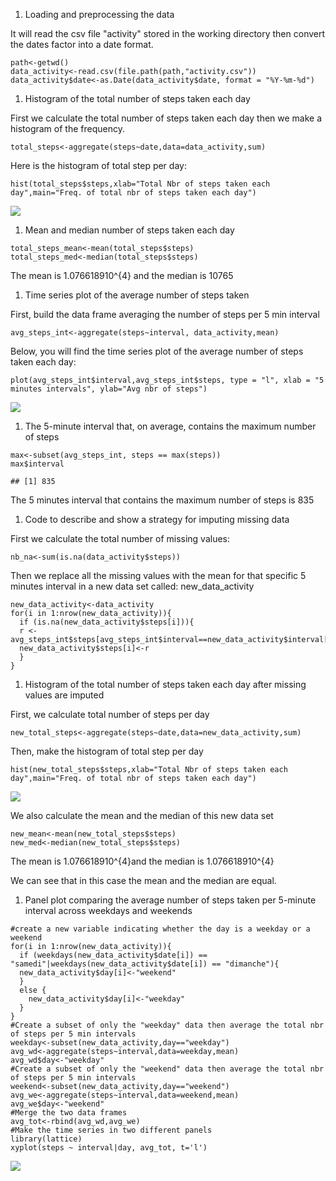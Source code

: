 1.  Loading and preprocessing the data

It will read the csv file "activity" stored in the working directory
then convert the dates factor into a date format.

    path<-getwd()
    data_activity<-read.csv(file.path(path,"activity.csv"))
    data_activity$date<-as.Date(data_activity$date, format = "%Y-%m-%d")

1.  Histogram of the total number of steps taken each day

First we calculate the total number of steps taken each day then we make
a histogram of the frequency.

    total_steps<-aggregate(steps~date,data=data_activity,sum)

Here is the histogram of total step per day:

    hist(total_steps$steps,xlab="Total Nbr of steps taken each day",main="Freq. of total nbr of steps taken each day")

![](PA1_template_files/figure-markdown_strict/histogram-1.png)

1.  Mean and median number of steps taken each day

<!-- -->

    total_steps_mean<-mean(total_steps$steps)
    total_steps_med<-median(total_steps$steps)

The mean is 1.076618910^{4} and the median is 10765

1.  Time series plot of the average number of steps taken

First, build the data frame averaging the number of steps per 5 min
interval

    avg_steps_int<-aggregate(steps~interval, data_activity,mean)

Below, you will find the time series plot of the average number of steps
taken each day:

    plot(avg_steps_int$interval,avg_steps_int$steps, type = "l", xlab = "5 minutes intervals", ylab="Avg nbr of steps")

![](PA1_template_files/figure-markdown_strict/time%20series-1.png)

1.  The 5-minute interval that, on average, contains the maximum number
    of steps

<!-- -->

    max<-subset(avg_steps_int, steps == max(steps))
    max$interval

    ## [1] 835

The 5 minutes interval that contains the maximum number of steps is 835

1.  Code to describe and show a strategy for imputing missing data

First we calculate the total number of missing values:

    nb_na<-sum(is.na(data_activity$steps))

Then we replace all the missing values with the mean for that specific 5
minutes interval in a new data set called: new\_data\_activity

    new_data_activity<-data_activity
    for(i in 1:nrow(new_data_activity)){
      if (is.na(new_data_activity$steps[i])){
      r <- avg_steps_int$steps[avg_steps_int$interval==new_data_activity$interval[i]]
      new_data_activity$steps[i]<-r
      }
    }

1.  Histogram of the total number of steps taken each day after missing
    values are imputed

First, we calculate total number of steps per day

    new_total_steps<-aggregate(steps~date,data=new_data_activity,sum)

Then, make the histogram of total step per day

    hist(new_total_steps$steps,xlab="Total Nbr of steps taken each day",main="Freq. of total nbr of steps taken each day")

![](PA1_template_files/figure-markdown_strict/unnamed-chunk-9-1.png)

We also calculate the mean and the median of this new data set

    new_mean<-mean(new_total_steps$steps)
    new_med<-median(new_total_steps$steps)

The mean is 1.076618910^{4}and the median is 1.076618910^{4}

We can see that in this case the mean and the median are equal.

1.  Panel plot comparing the average number of steps taken per 5-minute
    interval across weekdays and weekends

<!-- -->

    #create a new variable indicating whether the day is a weekday or a weekend
    for(i in 1:nrow(new_data_activity)){
      if (weekdays(new_data_activity$date[i]) == "samedi"|weekdays(new_data_activity$date[i]) == "dimanche"){
      new_data_activity$day[i]<-"weekend"
      }
      else {
        new_data_activity$day[i]<-"weekday"  
      }
    }
    #Create a subset of only the "weekday" data then average the total nbr of steps per 5 min intervals
    weekday<-subset(new_data_activity,day=="weekday")
    avg_wd<-aggregate(steps~interval,data=weekday,mean)
    avg_wd$day<-"weekday"
    #Create a subset of only the "weekend" data then average the total nbr of steps per 5 min intervals
    weekend<-subset(new_data_activity,day=="weekend")
    avg_we<-aggregate(steps~interval,data=weekend,mean)
    avg_we$day<-"weekend"
    #Merge the two data frames
    avg_tot<-rbind(avg_wd,avg_we)
    #Make the time series in two different panels
    library(lattice)
    xyplot(steps ~ interval|day, avg_tot, t='l')

![](PA1_template_files/figure-markdown_strict/unnamed-chunk-11-1.png)
